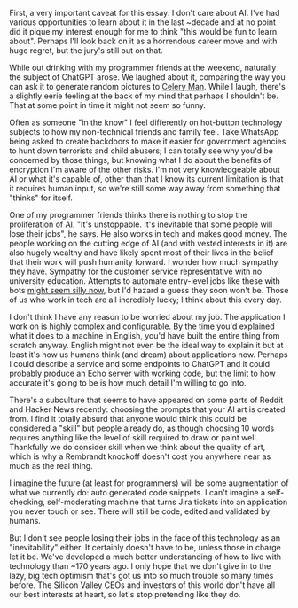 First, a very important caveat for this essay: I don't care about AI. I've had various opportunities to learn about it in the last ~decade and at no point did it pique my interest enough for me to think "this would be fun to learn about". Perhaps I'll look back on it as a horrendous career move and with huge regret, but the jury's still out on that.

While out drinking with my programmer friends at the weekend, naturally the subject of ChatGPT arose. We laughed about it, comparing the way you can ask it to generate random pictures to [Celery Man](https://www.youtube.com/watch?v=a8K6QUPmv8Q). While I laugh, there's a slightly eerie feeling at the back of my mind that perhaps I shouldn't be. That at some point in time it might not seem so funny.

Often as someone "in the know" I feel differently on hot-button technology subjects to how my non-technical friends and family feel. Take WhatsApp being asked to create backdoors to make it easier for government agencies to hunt down terrorists and child abusers; I can totally see why you'd be concerned by those things, but knowing what I do about the benefits of encryption I'm aware of the other risks. I'm not very knowledgeable about AI or what it's capable of, other than that I know its current limitation is that it requires human input, so we're still some way away from something that "thinks" for itself.

One of my programmer friends thinks there is nothing to stop the proliferation of AI. "It's unstoppable. It's inevitable that some people will lose their jobs", he says. He also works in tech and makes good money. The people working on the cutting edge of AI (and with vested interests in it) are also hugely wealthy and have likely spent most of their lives in the belief that their work will push humanity forward. I wonder how much sympathy they have. Sympathy for the customer service representative with no university education. Attempts to automate entry-level jobs like these with bots [might seem silly now](https://twitter.com/guntrip/status/1640694869785030657?s=20), but I'd hazard a guess they soon won't be. Those of us who work in tech are all incredibly lucky; I think about this every day.

I don't think I have any reason to be worried about my job. The application I work on is highly complex and configurable. By the time you'd explained what it does to a machine in English, you'd have built the entire thing from scratch anyway. English might not even be the ideal way to explain it but at least it's how us humans think (and dream) about applications now. Perhaps I could describe a service and some endpoints to ChatGPT and it could probably produce an Echo server with working code, but the limit to how accurate it's going to be is how much detail I'm willing to go into.

There's a subculture that seems to have appeared on some parts of Reddit and Hacker News recently: choosing the prompts that your AI art is created from. I find it totally absurd that anyone would think this could be considered a "skill" but people already do, as though choosing 10 words requires anything like the level of skill required to draw or paint well. Thankfully we do consider skill when we think about the quality of art, which is why a Rembrandt knockoff doesn't cost you anywhere near as much as the real thing.

I imagine the future (at least for programmers) will be some augmentation of what we currently do: auto generated code snippets. I can't imagine a self-checking, self-moderating machine that turns Jira tickets into an application you never touch or see. There will still be code, edited and validated by humans.

But I don't see people losing their jobs in the face of this technology as an "inevitability" either. It certainly doesn't have to be, unless those in charge let it be. We've developed a much better understanding of how to live with technology than ~170 years ago. I only hope that we don't give in to the lazy, big tech optimism that's got us into so much trouble so many times before. The Silicon Valley CEOs and investors of this world don't have all our best interests at heart, so let's stop pretending like they do.
